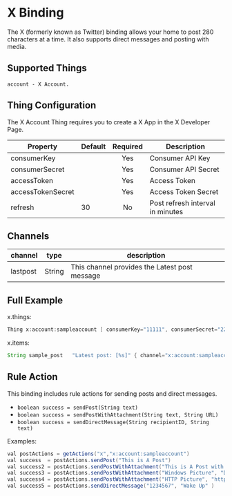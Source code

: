 # X Binding

The X (formerly known as Twitter) binding allows your home to post 280 characters at a time. It also supports direct messages and posting with media.

## Supported Things

```text
account - X Account.
```

## Thing Configuration

The X Account Thing requires you to create a X App in the X Developer Page.

|   Property        | Default | Required | Description                       |
|-------------------|---------|:--------:|-----------------------------------|
| consumerKey       |         |   Yes    | Consumer API Key                  |
| consumerSecret    |         |   Yes    | Consumer API Secret               |
| accessToken       |         |   Yes    | Access Token                      |
| accessTokenSecret |         |   Yes    | Access Token Secret               |
| refresh           | 30      |   No     | Post refresh interval in minutes |

## Channels

| channel  | type   | description                                   |
|----------|--------|-----------------------------------------------|
| lastpost | String | This channel provides the Latest post message |

## Full Example

x.things:

```java
Thing x:account:sampleaccount [ consumerKey="11111", consumerSecret="22222", accessToken="33333", accessTokenSecret="444444" ]
```

x.items:

```java
String sample_post   "Latest post: [%s]" { channel="x:account:sampleaccount:lastpost" }
```

## Rule Action

This binding includes rule actions for sending posts and direct messages.

- `boolean success = sendPost(String text)`
- `boolean success = sendPostWithAttachment(String text, String URL)`
- `boolean success = sendDirectMessage(String recipientID, String text)`

Examples:

```java
val postActions = getActions("x","x:account:sampleaccount")
val success  = postActions.sendPost("This is A Post")
val success2 = postActions.sendPostWithAttachment("This is A Post with a Pic", file:///tmp/201601011031.jpg)
val success3 = postActions.sendPostWithAttachment("Windows Picture", "D:\\Test.png" )
val success4 = postActions.sendPostWithAttachment("HTTP Picture", "http://www.mywebsite.com/Test.png" )
val success5 = postActions.sendDirectMessage("1234567", "Wake Up" )
```
